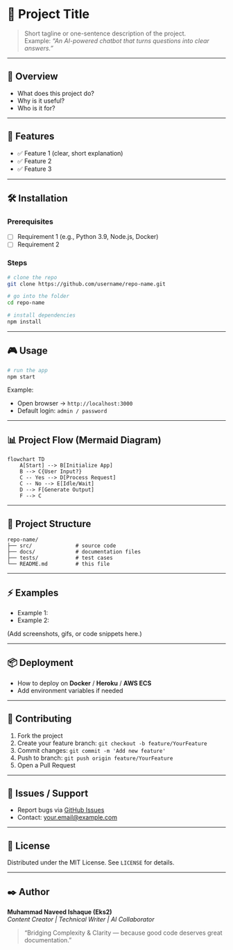 # 📘 Project Title

> Short tagline or one-sentence description of the project.  
> Example: *“An AI-powered chatbot that turns questions into clear answers.”*

---

## 📖 Overview
- What does this project do?  
- Why is it useful?  
- Who is it for?  

---

## 🚀 Features
- ✅ Feature 1 (clear, short explanation)  
- ✅ Feature 2  
- ✅ Feature 3  

---

## 🛠️ Installation

### Prerequisites
- [ ] Requirement 1 (e.g., Python 3.9, Node.js, Docker)  
- [ ] Requirement 2  

### Steps
```bash
# clone the repo
git clone https://github.com/username/repo-name.git

# go into the folder
cd repo-name

# install dependencies
npm install
```

---

## 🎮 Usage
```bash
# run the app
npm start
```

Example:
- Open browser → `http://localhost:3000`  
- Default login: `admin / password`  

---

## 📊 Project Flow (Mermaid Diagram)
```mermaid
flowchart TD
    A[Start] --> B[Initialize App]
    B --> C{User Input?}
    C -- Yes --> D[Process Request]
    C -- No --> E[Idle/Wait]
    D --> F[Generate Output]
    F --> C
```

---

## 📂 Project Structure
```
repo-name/
├── src/              # source code
├── docs/             # documentation files
├── tests/            # test cases
└── README.md         # this file
```

---

## ⚡ Examples
- Example 1:  
- Example 2:  

(Add screenshots, gifs, or code snippets here.)

---

## 📦 Deployment
- How to deploy on **Docker** / **Heroku** / **AWS ECS**  
- Add environment variables if needed  

---

## 🤝 Contributing
1. Fork the project  
2. Create your feature branch: `git checkout -b feature/YourFeature`  
3. Commit changes: `git commit -m 'Add new feature'`  
4. Push to branch: `git push origin feature/YourFeature`  
5. Open a Pull Request  

---

## 🐛 Issues / Support
- Report bugs via [GitHub Issues](link-to-issues)  
- Contact: your.email@example.com  

---

## 📜 License
Distributed under the MIT License. See `LICENSE` for details.  

---

## ✒️ Author
**Muhammad Naveed Ishaque (Eks2)**  
_Content Creator | Technical Writer | AI Collaborator_  

> “Bridging Complexity & Clarity — because good code deserves great documentation.”  
